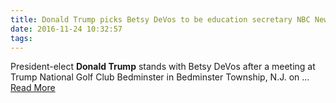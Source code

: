 ```yaml
---
title: Donald Trump picks Betsy DeVos to be education secretary NBC News
date: 2016-11-24 10:32:57
tags:
---
```

President-elect <b>Donald Trump</b> stands with Betsy DeVos after a meeting at Trump National Golf Club Bedminster in Bedminster Township, N.J. on&nbsp;...
[Read More](http://www.cnbc.com/2016/11/23/donald-trump-picks-betsy-devos-to-be-education-secretary-nbc-news.html)